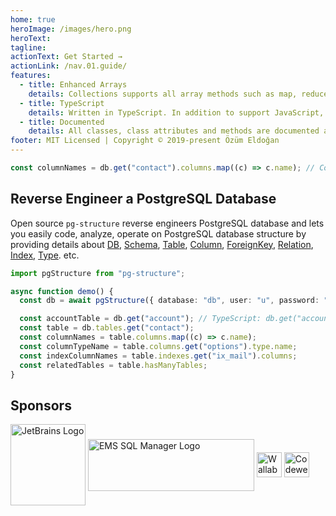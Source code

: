 ```yaml
---
home: true
heroImage: /images/hero.png
heroText:
tagline:
actionText: Get Started →
actionLink: /nav.01.guide/
features:
  - title: Enhanced Arrays
    details: Collections supports all array methods such as map, reduce, forEach() as well as direct access methods such as get.
  - title: TypeScript
    details: Written in TypeScript. In addition to support JavaScript, all typings are available in TypeScript.
  - title: Documented
    details: All classes, class attributes and methods are documented and available via documentation web site.
footer: MIT Licensed | Copyright © 2019-present Özüm Eldoğan
---
```


```ts
const columnNames = db.get("contact").columns.map((c) => c.name); // Column names of `public.contact` table.
```

## Reverse Engineer a PostgreSQL Database

Open source `pg-structure` reverse engineers PostgreSQL database and lets you easily code, analyze, operate on PostgreSQL database structure by providing details about [DB](/nav.02.api/classes/db), [Schema](/nav.02.api/classes/schema), [Table](/nav.02.api/classes/table), [Column](/nav.02.api/classes/column), [ForeignKey](/nav.02.api/classes/foreignkey), [Relation](/nav.02.api/classes/relation), [Index](/nav.02.api/classes/index2), [Type](/nav.02.api/classes/type). etc.

```ts
import pgStructure from "pg-structure";

async function demo() {
  const db = await pgStructure({ database: "db", user: "u", password: "pass" }, { includeSchemas: ["public"] });

  const accountTable = db.get("account"); // TypeScript: db.get("account") as Entity
  const table = db.tables.get("contact");
  const columnNames = table.columns.map((c) => c.name);
  const columnTypeName = table.columns.get("options").type.name;
  const indexColumnNames = table.indexes.get("ix_mail").columns;
  const relatedTables = table.hasManyTables;
}
```

## Sponsors

<a href="https://www.jetbrains.com/?from=pg-structure"><img src="/images/jetbrains.svg" width="120" height="130" alt="JetBrains Logo" align="middle" /></a>
<a href="https://www.sqlmanager.net"><img src="/images/sqlmanager.png" width="266" height="83" alt="EMS SQL Manager Logo" align="middle" /></a>
<a href="https://wallabyjs.com/"><img src="/images/wallabyjs.png"  height="40" alt="Wallaby.js Logo" align="middle" /></a>
<a href="https://www.codeweavers.com/"><img src="/images/codeweavers.png"  height="40" alt="Codeweavers Logo" align="middle" /></a>
